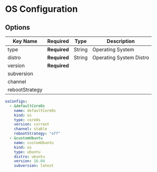 # OS Configuration

## Options
| Key Name   | Required     | Type    | Description  |
| --------   | ------------ | ------  | ------------ |
| type       | __Required__ | String  | Operating System |
| distro     | __Required__ | String  | Operating System Distro |
| version    | __Required__ |         |              |
| subversion |              |         |              |
| channel    |              |         |              |
| rebootStrategy |        |         |              |


```yaml
osConfigs:
  - &defaultCoreOs
    name: defaultCoreOs
    kind: os
    type: coreOs
    version: current
    channel: stable
    rebootStrategy: "off"
  - &customUbuntu
    name: customUbuntu
    kind: os
    type: ubuntu
    distro: ubuntu
    version: 16.04
    subversion: latest
```
